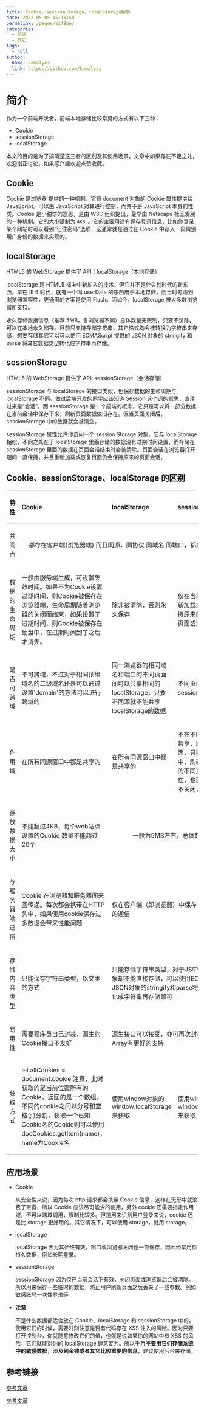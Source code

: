 ```yaml
---
title: Cookie、sessionStorage、localStorage解析
date: 2022-05-05 15:18:58
permalink: /pages/a1f8be/
categories: 
  - 前端
  - 其它
tags: 
  - null
author: 
  name: kamalyes
  link: https://github.com/kamalyes
---
```


# 简介

作为一个前端开发者，前端本地存储比较常见的方式有以下三种：

- Cookie
- sessionStorage
- localStorage

本文的目的是为了搞清楚这三者的区别及其使用场景，文章中如果存在不足之处，欢迎指正讨论，如果感兴趣欢迎点赞收藏。

## Cookie

Cookie 是浏览器 提供的一种机制，它将 document 对象的 Cookie 属性提供给 JavaScript。可以由 JavaScript 对其进行控制，而并不是 JavaScript 本身的性质。Cookie 是小甜饼的意思，是由 W3C 组织提出，最早由 Netscape 社区发展的一种机制。它的大小限制为 `4KB `。它的主要用途有保存登录信息，比如你登录某个网站时可以看到“记住密码”选项，这通常就是通过在 Cookie 中存入一段辨别用户身份的数据来实现的。

## localStorage

HTML5 的 WebStorage 提供了 API：localStorage（本地存储）

localStorage 是 HTML5 标准中新加入的技术，但它并不是什么划时代的新东西。早在 IE 6 时代，就有一个叫 userData 的东西用于本地存储，而当时考虑到浏览器兼容性，更通用的方案是使用 Flash。而如今，localStorage 被大多数浏览器所支持。

永久存储数据信息（推荐 5MB，各浏览器不同）总体数量无限制，只要不清除。可以在本地永久储存。目前只支持存储字符串，其它格式均会被转换为字符串来存储，想要存储其它可以可以使用 ECMAScript 提供的 JSON 对象的 stringify 和 parse 将其它数据类型转化成字符串再存储。

## sessionStorage

HTML5 的 WebStorage 提供了 API: sessionStorage（会话存储）

sessionStorage 与 localStorage 的接口类似，但保存数据的生命周期与 localStorage 不同。做过后端开发的同学应该知道 Session 这个词的意思，直译过来是“会话”。而 sessionStorage 是一个前端的概念，它只是可以将一部分数据在当前会话中保存下来，刷新页面数据依旧存在。但当页面关闭后，sessionStorage 中的数据就会被清空。

sessionStorage 属性允许你访问一个 session Storage 对象。它与 localStorage 相似，不同之处在于 localStorage 里面存储的数据没有过期时间设置，而存储在 sessionStorage 里面的数据在页面会话结束时会被清除。页面会话在浏览器打开期间一直保持，并且重新加载或恢复页面仍会保持原来的页面会话。

## Cookie、sessionStorage、localStorage 的区别

<table>
  <thead>
    <tr>
      <th style="text-align:left">
        <div class="table-header">
        <p>特性</p>
        </div>
      </th>
      <th style="text-align:left">
        <div class="table-header">
        <p>Cookie</p>
        </div>
      </th>
      <th style="text-align:left">
        <div class="table-header">
        <p>localStorage</p>
        </div>
      </th>
      <th style="text-align:left">
        <div class="table-header">
        <p>sessionStorage</p>
        </div>
      </th>
    </tr>
  </thead>
  <tbody>
    <tr>
      <td style="text-align:left">
        <div class="table-cell">
          <p>共同点</p>
        </div>
      </td>
      <td style="text-align:center" colspan="3" rowspan="1">
        <div class="table-cell">
          <p>都存在客户端(浏览器端) 而且同源，同协议 同域名 同端口，都是键值对的集合</p>
        </div>
      </td>
    </tr>
    <tr>
      <td style="text-align:left">
        <div class="table-cell">
          <p>数据的生命周期</p>
        </div>
      </td>
      <td style="text-align:left">
        <div class="table-cell">
         <p>一般由服务端生成，可设置失效时间。如果不为Cookie设置过期时间，则Cookie被保存在浏览器端，生命周期随着浏览器的关闭而结束，如果设置了过期时间，则Cookie被保存在硬盘中，在过期时间到了之后才消失。</p>
        </div>
      </td>
      <td style="text-align:left">
        <div class="table-cell">
          <p>除非被清除，否则永久保存</p>
        </div>
      </td>
      <td style="text-align:left">
        <div class="table-cell">
          <p>仅在当前会话下有效，重新加载或恢复页面仍会保持原来的页面会话，关闭页面或浏览器后被清除</p>
        </div>
      </td>
    </tr>
    <tr>
      <td style="text-align:left">
        <div class="table-cell">
          <p>是否可跨域</p>
        </div>
      </td>
      <td style="text-align:left">
        <div class="table-cell">
         <p>不可跨域，不过对于相同顶级域名的二级域名还是可以通过设置'domain'的方法可以进行跨域的</p>
        </div>
      </td>
      <td style="text-align:left">
        <div class="table-cell">
          <p>同一浏览器的相同域名和端口的不同页面间可以共享相同的localStorage，只要不同源就不能共享localStorage的数据</p>
        </div>
      </td>
      <td style="text-align:left">
        <div class="table-cell">
          <p>不同页面间不共享sessionStorage的信息</p>
        </div>
      </td>
    </tr>
    <tr>
      <td style="text-align:left">
        <div class="table-cell">
          <p>作用域</p>
        </div>
      </td>
      <td style="text-align:left">
        <div class="table-cell">
         <p>在所有同源窗口中都是共享的</p>
        </div>
      </td>
      <td style="text-align:left">
        <div class="table-cell">
          <p>在所有同源窗口中都是共享的</p>
        </div>
      </td>
      <td style="text-align:left">
        <div class="table-cell">
          <p>不在不同的浏览器窗口中共享，即使是同一个页面，只要在同源的同窗口中，刷新页面或进入同源的不同页面，数据始终存在，也就是说只要浏览器不关闭，数据仍然存在</p>
        </div>
      </td>
    </tr>
    <tr>
      <td style="text-align:left">
        <div class="table-cell">
          <p>存放数据大小</p>
        </div>
      </td>
      <td style="text-align:left">
        <div class="table-cell">
          <p>不能超过4KB，每个web站点设置的Cookie 数量不能超过20个</p>
        </div>
      </td>
      <td style="text-align:center" colspan="2" rowspan="1">
        <div class="table-cell">
          <p>一般为5MB左右，总体数量无限制</p>
        </div>
      </td>
    </tr>
    <tr>
      <td style="text-align:left">
        <div class="table-cell">
          <p>与服务器端通信</p>
        </div>
      </td>
      <td style="text-align:left">
        <div class="table-cell">
          <p>Cookie 在浏览器和服务器间来回传递。每次都会携带在HTTP头中，如果使用cookie保存过多数据会带来性能问题</p>
        </div>
      </td>
      <td style="text-align:left" colspan="2" rowspan="1">
        <div class="table-cell">
          <p>仅在客户端（即浏览器）中保存，不参与和服务器的通信</p>
        </div>
      </td>
    </tr>
    <tr>
      <td style="text-align:left">
        <div class="table-cell">
          <p>存储内容类型</p>
        </div>
      </td>
      <td style="text-align:left">
        <div class="table-cell">
          <p>只能保存字符串类型，以文本的方式</p>
        </div>
      </td>
      <td style="text-align:left" colspan="2" rowspan="1">
        <div class="table-cell">
          <p>只能存储字符串类型，对于JS中常用的数组或对象却不能直接存储，可以使用ECMAScript提供的JSON对象的stringify和parse将其它数据类型转化成字符串再存储即可
      </td>
    </tr>
    <tr>
      <td style="text-align:left">
        <div class="table-cell">
          <p>易用性</p>
        </div>
      </td>
      <td style="text-align:left">
        <div class="table-cell">
          <p>需要程序员自己封装，源生的Cookie接口不友好</p>
        </div>
      </td>
      <td style="text-align:left" colspan="2" rowspan="1">
        <div class="table-cell">
          <p>源生接口可以接受，亦可再次封装来对Object和Array有更好的支持</p>
        </div>
      </td>
    </tr>
    <tr>
      <td style="text-align:left">
        <div class="table-cell">
          <p>获取方式</p>
        </div>
      </td>
      <td style="text-align:left">
        <div class="table-cell">
         <p> let allCookies = document.cookie;注意，此时获取的是当前位置所有的Cookie，返回的是一个数组，不同的cookie之间以分号和空格(; )分割，获取一个已知Cookie名的Cookie则可以使用docCookies.getItem(name)，name为Cookie名</p>
        </div>
      </td>
      <td style="text-align:left">
        <div class="table-cell">
          <p>使用window对象的window.localStorage来获取</p>
        </div>
      </td>
      <td style="text-align:left">
        <div class="table-cell">
          <p>使用window对象的window.sessionStorage来获取</p>
        </div>
      </td>
    </tr>
  </tbody>
</table>

## 应用场景

- Cookie

  从安全性来说，因为每次 http 请求都会携带 Cookie 信息，这样在无形中就浪费了带宽，所以 Cookie 应该尽可能少的使用，另外 cookie 还需要指定作用域，不可以跨域调用，限制比较多。但是用来识别用户登录来说，cookie 还是比 storage 更好用的。其它情况下，可以使用 storage，就用 storage。

- localStorage

  localStorage 因为其始终有效，窗口或浏览器关闭也一直保存，因此经常用作持久数据，例如长期登录。

- sessionStorage

  sessionStorage 因为仅在当前会话下有效，关闭页面或浏览器后会被清除。所以用来保存一些临时的数据，防止用户刷新页面之后丢失了一些参数。例如敏感账号一次性登录等。

- **注意**

  不是什么数据都适合放在 Cookie、localStorage 和 sessionStorage 中的。使用它们的时候，需要时刻注意是否有代码存在 XSS 注入的风险。因为只要打开控制台，你就随意修改它们的值，也就是说如果你的网站中有 XSS 的风险，它们就能对你的 localStorage 肆意妄为。所以千万**不要用它们存储系统中的敏感数据，涉及到金钱或者其它比较重要的信息**，建议使用后台来存储。

## 参考链接

[参考文章](https://segmentfault.com/a/1190000014936796)

[参考文章](https://www.cnblogs.com/leftJS/p/10927013.html)
